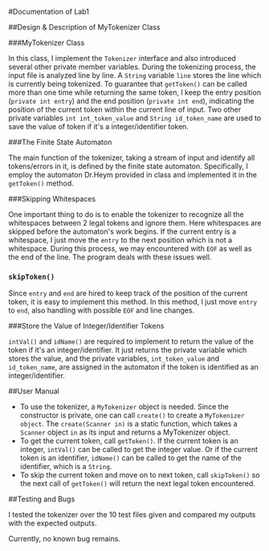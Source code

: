 #Documentation of Lab1


##Design & Description of MyTokenizer Class

###MyTokenizer Class

In this class, I implement the `Tokenizer` interface and  also introduced several other private member variables. During the tokenizing process, the input file is analyzed line by line. A `String` variable `line` stores the line which is currently being tokenized. To guarantee that `getToken()` can be called more than one time while returning the same token, I keep the entry position (`private int entry`) and the end position (`private int end`), indicating the position of the current token within the current line of input. Two other private variables `int int_token_value` and `String id_token_name` are used to save the value of token if it's a integer/identifier token.

###The Finite State Automaton

The main function of the tokenizer, taking a stream of input and identify all tokens/errors in it, is defined by the finite state automaton. Specifically, I employ the automaton Dr.Heym provided in class and implemented it in the `getToken()` method.

###Skipping Whitespaces

One important thing to do is to enable the tokenizer to recognize all the whitespaces between 2 legal tokens and ignore them. Here whitespaces are skipped before the automaton's work begins. If the current entry is a whitespace, I just move the `entry` to the next position which is not a whitespace. During this process, we may encountered with `EOF` as well as the end of the line. The program deals with these issues well.

### `skipToken()`

Since `entry` and `end` are hired to keep track of the position of the current token, it is easy to implement this method. In this method, I just move `entry` to `end`, also handling with possible `EOF` and line changes.

###Store the Value of Integer/Identifier Tokens

`intVal()` and `idName()` are required to implement to return the value of the token if it's an integer/identifier. It just returns the private variable which stores the value, and the private variables, `int_token_value` and `id_token_name`, are assigned in the automaton if the token is identified as an integer/identifier.



##User Manual

* To use the tokenizer, a `MyTokenizer` object is needed. Since the constructor is private, one can call `create()` to create a `MyTokenizer object`. The `create(Scanner in)` is a static function, which takes a `Scanner` object `in` as its input and returns a MyTokenizer object.
* To get the current token, call `getToken()`. If the current token is an integer, `intVal()` can be called to get the integer value. Or if the current token is an identifier, `idName()` can be called to get the name of the identifier, which is a `String`.
* To skip the current token and move on to next token, call `skipToken()` so the next call of `getToken()` will return the next legal token encountered.

##Testing and Bugs

I tested the tokenizer over the 10 test files given and compared my outputs with the expected outputs.

Currently, no known bug remains.



